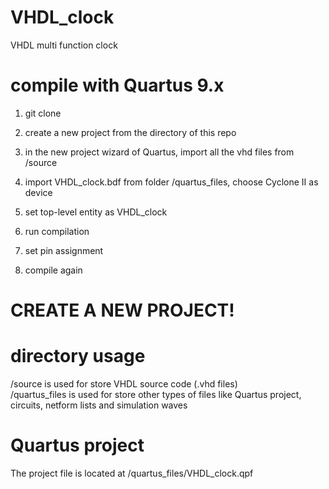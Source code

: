 # VHDL_clock
VHDL multi function clock

# compile with Quartus 9.x

1. git clone

2. create a new project from the directory of this repo

3. in the new project wizard of Quartus, import all the vhd files from /source

4. import VHDL_clock.bdf from folder /quartus_files, choose Cyclone II as device

5. set top-level entity as VHDL_clock

6. run compilation

7. set pin assignment

8. compile again

# CREATE A NEW PROJECT!


# directory usage
/source is used for store VHDL source code (.vhd files)<br>
/quartus_files is used for store other types of files like Quartus project, circuits, netform lists and simulation waves

# Quartus project
The project file is located at /quartus_files/VHDL_clock.qpf